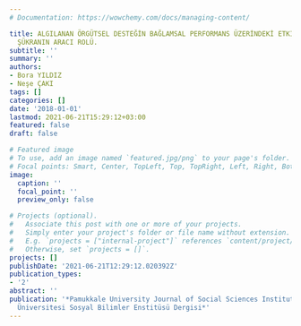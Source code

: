 ```yaml
---
# Documentation: https://wowchemy.com/docs/managing-content/

title: ALGILANAN ÖRGÜTSEL DESTEĞİN BAĞLAMSAL PERFORMANS ÜZERİNDEKİ ETKİSİNDE BİREYSEL
  ŞÜKRANIN ARACI ROLÜ.
subtitle: ''
summary: ''
authors:
- Bora YILDIZ
- Neşe ÇAKI
tags: []
categories: []
date: '2018-01-01'
lastmod: 2021-06-21T15:29:12+03:00
featured: false
draft: false

# Featured image
# To use, add an image named `featured.jpg/png` to your page's folder.
# Focal points: Smart, Center, TopLeft, Top, TopRight, Left, Right, BottomLeft, Bottom, BottomRight.
image:
  caption: ''
  focal_point: ''
  preview_only: false

# Projects (optional).
#   Associate this post with one or more of your projects.
#   Simply enter your project's folder or file name without extension.
#   E.g. `projects = ["internal-project"]` references `content/project/deep-learning/index.md`.
#   Otherwise, set `projects = []`.
projects: []
publishDate: '2021-06-21T12:29:12.020392Z'
publication_types:
- '2'
abstract: ''
publication: '*Pamukkale University Journal of Social Sciences Institute/Pamukkale
  Üniversitesi Sosyal Bilimler Enstitüsü Dergisi*'
---
```

